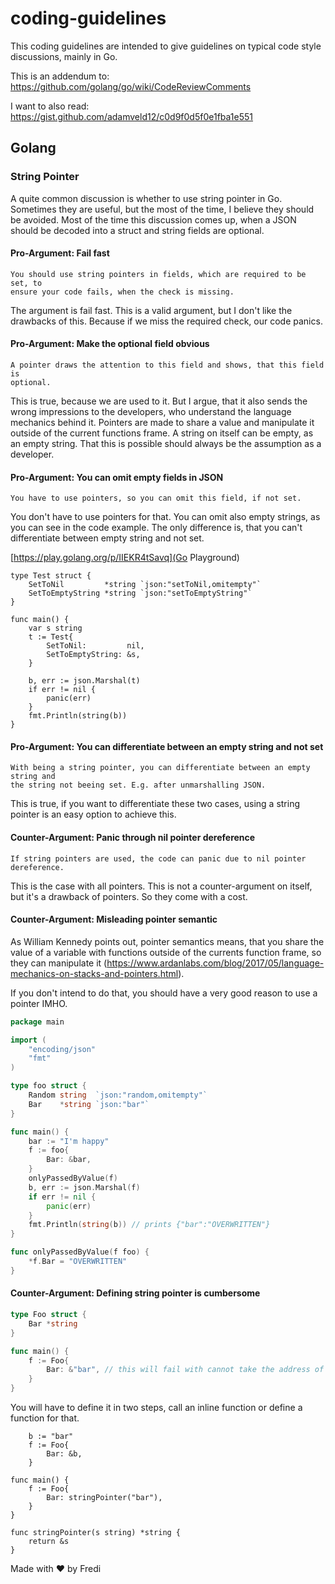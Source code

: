 # coding-guidelines

This coding guidelines are intended to give guidelines on typical code style
discussions, mainly in Go. 

This is an addendum to: https://github.com/golang/go/wiki/CodeReviewComments

I want to also read: https://gist.github.com/adamveld12/c0d9f0d5f0e1fba1e551

## Golang

### String Pointer

A quite common discussion is whether to use string pointer in Go. Sometimes they
are useful, but the most of the time, I believe they should be avoided. Most of
the time this discussion comes up, when a JSON should be decoded into a struct
and string fields are optional.

#### Pro-Argument: Fail fast

```
You should use string pointers in fields, which are required to be set, to
ensure your code fails, when the check is missing.
```

The argument is fail fast. This is a valid argument, but I don't like the
drawbacks of this. Because if we miss the required check, our code panics. 

#### Pro-Argument: Make the optional field obvious

```
A pointer draws the attention to this field and shows, that this field is
optional.
```

This is true, because we are used to it. But I argue, that it also sends the
wrong impressions to the developers, who understand the language mechanics
behind it. Pointers are made to share a value and manipulate it outside of the
current functions frame. A string on itself can be empty, as an empty string.
That this is possible should always be the assumption as a developer. 

#### Pro-Argument: You can omit empty fields in JSON

```
You have to use pointers, so you can omit this field, if not set.
```

You don't have to use pointers for that. You can omit also empty strings, as you can see in the code example. The only difference is, that you can't differentiate between empty string and not set.

[https://play.golang.org/p/IIEKR4tSavq](Go Playground)

```
type Test struct {
	SetToNil         *string `json:"setToNil,omitempty"`
	SetToEmptyString *string `json:"setToEmptyString"`
}

func main() {
	var s string
	t := Test{
		SetToNil:         nil,
		SetToEmptyString: &s,
	}

	b, err := json.Marshal(t)
	if err != nil {
		panic(err)
	}
	fmt.Println(string(b))
}
```

#### Pro-Argument: You can differentiate between an empty string and not set

```
With being a string pointer, you can differentiate between an empty string and
the string not beeing set. E.g. after unmarshalling JSON.
```

This is true, if you want to differentiate these two cases, using a string
pointer is an easy option to achieve this.

#### Counter-Argument: Panic through nil pointer dereference

```
If string pointers are used, the code can panic due to nil pointer dereference.
```

This is the case with all pointers. This is not a counter-argument on itself,
but it's a drawback of pointers. So they come with a cost. 

#### Counter-Argument: Misleading pointer semantic

As William Kennedy points out, pointer semantics means, that you share the value
of a variable with functions outside of the currents function frame, so they can
manipulate it (https://www.ardanlabs.com/blog/2017/05/language-mechanics-on-stacks-and-pointers.html).

If you don't intend to do that, you should have a very good reason to use a pointer IMHO.

```go
package main

import (
	"encoding/json"
	"fmt"
)

type foo struct {
	Random string  `json:"random,omitempty"`
	Bar    *string `json:"bar"`
}

func main() {
	bar := "I'm happy"
	f := foo{
		Bar: &bar,
	}
	onlyPassedByValue(f)
	b, err := json.Marshal(f)
	if err != nil {
		panic(err)
	}
	fmt.Println(string(b)) // prints {"bar":"OVERWRITTEN"}
}

func onlyPassedByValue(f foo) {
	*f.Bar = "OVERWRITTEN"
}
```

#### Counter-Argument: Defining string pointer is cumbersome

``` go
type Foo struct {
	Bar *string
}

func main() {
	f := Foo{
		Bar: &"bar", // this will fail with cannot take the address of "bar"
	}
}
```

You will have to define it in two steps, call an inline function or define a
function for that.

```
	b := "bar"
	f := Foo{
		Bar: &b,
	}
```

```
func main() {
	f := Foo{
		Bar: stringPointer("bar"),
	}
}

func stringPointer(s string) *string {
	return &s
}
```


Made with ♥ by Fredi
